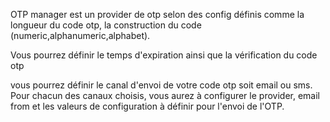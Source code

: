 OTP manager est un provider de otp selon des config
définis comme la longueur du code otp, la construction 
du code (numeric,alphanumeric,alphabet).

Vous pourrez définir le temps d'expiration ainsi que la 
vérification du code otp

vous pourrez définir le canal d'envoi de votre code otp
soit email ou sms. Pour chacun des canaux choisis,
vous aurez à configurer le provider, email from et les
valeurs de configuration à définir pour l'envoi de 
l'OTP.